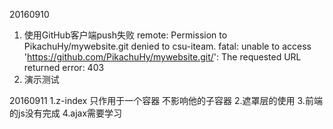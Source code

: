20160910
1. 使用GitHub客户端push失败
remote: Permission to PikachuHy/mywebsite.git denied to csu-iteam.
fatal: unable to access 'https://github.com/PikachuHy/mywebsite.git/': The requested URL returned error: 403
2. 演示测试

20160911
1.z-index 只作用于一个容器 不影响他的子容器
2.遮罩层的使用
3.前端的js没有完成
4.ajax需要学习
